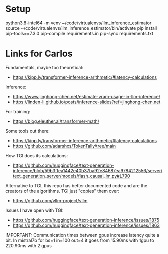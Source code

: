 
# Setup
python3.8-intel64 -m venv ~/code/virtualenvs/llm_inference_estimator
source ~/code/virtualenvs/llm_inference_estimator/bin/activate
pip install pip-tools==7.3.0
pip-compile requirements.in
pip-sync requirements.txt

# Links for Carlos
Fundamentals, maybe too theoretical: 
- https://kipp.ly/transformer-inference-arithmetic/#latency-calculations

Inference:
- https://www.jinghong-chen.net/estimate-vram-usage-in-llm-inference/
- https://linden-li.github.io/posts/inference-slides?ref=jinghong-chen.net

For training:
- https://blog.eleuther.ai/transformer-math/

Some tools out there:
- https://kipp.ly/transformer-inference-arithmetic/#latency-calculations
- https://github.com/adarshxs/TokenTally/tree/main

How TGI does its calculations:
- https://github.com/huggingface/text-generation-inference/blob/59b3ffea1442e40b37ba92e84687ea9784212556/server/text_generation_server/models/flash_causal_lm.py#L790

Alternative to TGI, this repo has better documented code and are the creators of the algorithms. TGI just "copies" them over:
- https://github.com/vllm-project/vllm

Issues I have open with TGI:
- https://github.com/huggingface/text-generation-inference/issues/1875
- https://github.com/huggingface/text-generation-inference/issues/1863

IMPORTANT:
Communication times between gpus increase latency quite a bit. In mistral7b for bs=1 in=100 out=4 it goes from 15.90ms
with 1gpu to 220.90ms with 2 gpus